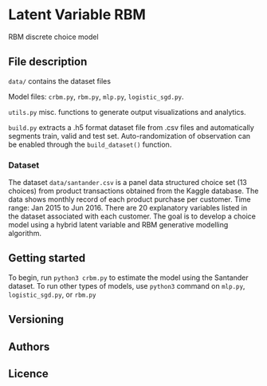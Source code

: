 # Latent Variable RBM
RBM discrete choice model

## File description
```data/``` contains the dataset files

Model files: ```crbm.py```, ```rbm.py```, ```mlp.py```, ```logistic_sgd.py```.

```utils.py``` misc. functions to generate output visualizations and analytics.

```build.py``` extracts a .h5 format dataset file from .csv files and automatically segments train, valid and test set. Auto-randomization of observation can be enabled through the ```build_dataset()``` function.

### Dataset
The dataset ```data/santander.csv``` is a panel data structured choice set (13 choices) from product transactions obtained from the Kaggle database. 
The data shows monthly record of each product purchase per customer. 
Time range: Jan 2015 to Jun 2016.
There are 20 explanatory variables listed in the dataset associated with each customer.
The goal is to develop a choice model using a hybrid latent variable and RBM generative modelling algorithm.

## Getting started
To begin, run ```python3 crbm.py``` to estimate the model using the Santander dataset. 
To run other types of models, use ```python3``` command on ```mlp.py```, ```logistic_sgd.py```, or ```rbm.py```

## Versioning

## Authors

## Licence
